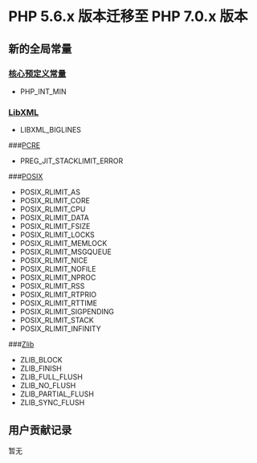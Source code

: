 # PHP 5.6.x 版本迁移至 PHP 7.0.x 版本
## 新的全局常量
### [核心预定义常量](http://php.net/manual/en/reserved.constants.php)
- PHP_INT_MIN

### [LibXML](http://php.net/manual/en/book.libxml.php) 
- LIBXML_BIGLINES

###[PCRE](http://php.net/manual/en/book.pcre.php)
- PREG_JIT_STACKLIMIT_ERROR

###[POSIX](http://php.net/manual/en/book.posix.php)
- POSIX_RLIMIT_AS
- POSIX_RLIMIT_CORE
- POSIX_RLIMIT_CPU
- POSIX_RLIMIT_DATA
- POSIX_RLIMIT_FSIZE
- POSIX_RLIMIT_LOCKS
- POSIX_RLIMIT_MEMLOCK
- POSIX_RLIMIT_MSGQUEUE
- POSIX_RLIMIT_NICE
- POSIX_RLIMIT_NOFILE
- POSIX_RLIMIT_NPROC
- POSIX_RLIMIT_RSS
- POSIX_RLIMIT_RTPRIO
- POSIX_RLIMIT_RTTIME
- POSIX_RLIMIT_SIGPENDING
- POSIX_RLIMIT_STACK
- POSIX_RLIMIT_INFINITY

###[Zlib](http://php.net/manual/en/book.zlib.php)
- ZLIB_BLOCK
- ZLIB_FINISH
- ZLIB_FULL_FLUSH
- ZLIB_NO_FLUSH
- ZLIB_PARTIAL_FLUSH
- ZLIB_SYNC_FLUSH


## 用户贡献记录
暂无
